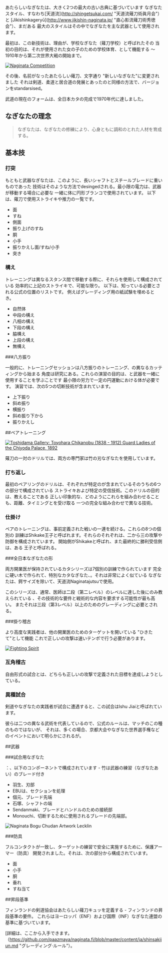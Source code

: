 あたらしいなぎなたは、大きく2つの最大の古い古典に基づいています
なぎなたスタイル、すなわち[天道流](http://shingetsukai.com/ "天道流薙刀術眞月会"）と
[Jikishinkageryū](http://www.jikishin-naginata.jp/ "直心影流薙刀術秀徳会"）、まだある
最大のスタイルはその中でなぎなたを主な武器として使用されます。

最初は、この新技術は、理由が、学校なぎなた（薙刀学校）と呼ばれたその
当初の目的は、それが使用された女の子のための学校体育、として機能する
〜1910年から第二次世界大戦の開始まで。

[![Naginata
Competition](http://farm7.staticflickr.com/6231/6282661367_12b51920c4_m.jpg)
](http://flickr.com/photos/96248369@N00/6282661367 "Naginata Competition / ethics_gradient")

その後、名前がなったあたらしい薙刀、文字通り "新しいなぎなた"に変更されました
それは剣道、柔道と居合道の発展とあったのと同様の方法で、バージョンをstandarsised。

武道の現在のフォームは、全日本カタの完成で1970年代に達しました。


## なぎなたの理念

> なぎなたは、なぎなたの修練により、心身ともに調和のとれた人材を育成する。


## 基本技

### 打突

もともと武器なぎなたは、このように、長いシャフトとスチールブレードに重いものであった
技術はそのような方法でdesingedされる。最小限の電力は、武器が移動する場合に必要な
一緒に体に円形ブランコで使用されています。
以下は、薙刀で使用ストライキや推力の一覧です。

- 面
- すね
- 側面
- 振り上げのすね
- 胴
- 小手
- 振りかえし面/すね/小手
- 突き

### 構え

トレーニングは異なるスタンス間で移動する際に、それらを使用して構成されている
効率的に上記のストライキで、可能な限り。
以下は、知っている必要とされる公式の位置のリストです。
例えばグレーディング用の紙試験を埋めるとき。

- 自然体
- 中段の構え
- 八相の構え
- 下段の構え
- 脇構え
- 上段の構え
- 無構え

###八方振り

一般的に、トレーニングセッションは八方振りのトレーニング、の異なるカッティングから始まる
角度は研究にある。これらの演習の目的は、と武器を一緒に使用することを学ぶことです
最小限の労力で一定の円運動における体が必要です。
演習では、次の5つの切断技術が含まれています。

- 上下振り
- 斜め振り
- 横振り
- 斜め振り下から
- 振りかえし

##ペアトレーニング

[![Toshidama Gallery: Toyohara Chikanobu (1838 - 1912) Guard Ladies of the Chiyoda Palace,
1892](http://farm9.staticflickr.com/8107/8453641906_8f54ca9720_m.jpg)
](http://www.flickr.com/photos/toshidama-gallery/8453641906 "Toshidama Gallery: Toyohara Chikanobu (1838 - 1912) Guard Ladies of the Chiyoda Palace, 1892 / Alex Faulkner")

薙刀の一対のドリルでは、両方の専門家は竹の刃なぎなたを使用しています。

### 打ち返し

最初のペアリングのドリルは、それぞれが特定のが含まれているそのうちの6つの部分で構成されている
ストライキおよび特定の受信技術。このドリルの目的は、教えることである
正しい印象的な、どのようにこれらを組み合わせることも、距離、タイミングとを受け取る
一つの完全な組み合わせで異なる技術。

### 仕掛け

ペアのトレーニングは、事前定義された戦いの一連を続ける。これらの8つの個別の
訓練はShikake王子と呼ばれます。それらのそれぞれは、二から三の攻撃や防御を構成されています。
開始側がShikakeと呼ばれ、また最終的に勝利受信側は、ある
王子と呼ばれる。

###全日本なぎなたの形

両方開業医が保持されているカタシリーズは7個別の訓練で作られています
完全に硬い木で作られて、特別なカタなぎなた、。それは非常によく似ている
なぎなたは、鍔サイズを除いて、天道流Naginatajutsuで使用。

このシリーズは、通常、医師は二段（第二レベル）のレベルに達した後にのみ教えられている
、その技術的な要件と戦術的な内容を要求する可能性が最も高い。
またそれは三段（第3レベル）以上のためのグレーディングに必要とされる。

###掛り稽古

より高度な実践者は、他の開業医のためのターゲットを開いている "ひきたて"として機能
これで正しいの攻撃は速いテンポで行う必要があります。

[![Fighting Spirit](http://farm8.staticflickr.com/7036/7040969153_c884abd640_m.jpg)
](http://flickr.com/photos/31676563@N05/7040969153 "Fighting Spirit / Teruhide Tomori")

### 互角稽古

自由形式の試合とは、どちらも正しいの攻撃で定義された目標を達成しようとしている。

### 異種試合

剣道やなぎなたの実践者が試合に遭遇すると、この試合はIshu Jiaiと呼ばれています。

彼らは二つの異なる武術を代表しているので、公式のルールは、マッチのこの種のものではないが、
それは、多くの場合、京都大会やなぎなた世界選手権などのイベントにおいて明らかにされるが。

##武器

###試合用なぎなた

：、以下のコンポーネントで構成されています - 竹は武器の練習（なぎなたあい）のブレード付き

- 羽生、刃部
- EBUは、セクションを処理
- 個元、ブレード先端
- 石塚、シャフトの端
- Sendanmaki、ブレードとハンドルのための接続部
- Monouchi、切断するために使用されるブレードの先端部。

![Naginata Bogu Chudan Artwork
Lecklin](/img/naginata-bogu-chudan-artwork-lecklin.png)

###防具

フルコンタクトが一致し、ターゲットの練習で安全に実施するために、保護アーマー（防具）
開発されました。それは、次の部分から構成されています。

- 面
- 小手
- 胴
- 垂れ
- すね当て

##昇段基準

フィンランドの剣道協会はあたらしい薙刀キュッを定義する - フィンランドの昇段基準の要件。
これらはヨーロッパ（ENF）および国際（INF）なぎなた連盟の基準に基づいています。

[詳細は、ここから入手できます。
（https://github.com/paazmaya/naginata.fi/blob/master/content/ja/shinsakijun.md "グレーディング·ルール"）。
